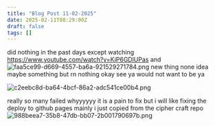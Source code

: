 ```yaml
---
title: "Blog Post 11-02-2025"
date: 2025-02-11T08:29:00Z
draft: false
tags: []
---
```


did nothing in the past days except watching
https://www.youtube.com/watch?v=KiP6GDlUPas
and 
![faa5ce99-d669-4557-ba6a-921529271784.png](/images/faa5ce99-d669-4557-ba6a-921529271784.png)
new thing none idea maybe something but rn nothing
okay see ya would not want to be ya

![c2eebc8d-ba64-4bcf-86a2-adc541ce00b4.png](/images/c2eebc8d-ba64-4bcf-86a2-adc541ce00b4.png)

really so many failed whyyyyyy it is a pain to fix but i will like fixing the deploy to github pages mainly i just copied from the cipher craft repo
![988beea7-35b8-47db-bb07-2b001790697b.png](/images/988beea7-35b8-47db-bb07-2b001790697b.png)

